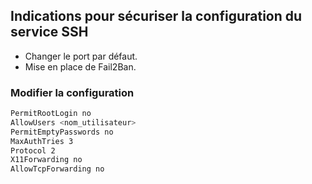 ## Indications pour sécuriser la configuration du service SSH
* Changer le port par défaut.
* Mise en place de Fail2Ban. 

### Modifier la configuration
```Bash
PermitRootLogin no
AllowUsers <nom_utilisateur>
PermitEmptyPasswords no
MaxAuthTries 3
Protocol 2
X11Forwarding no
AllowTcpForwarding no
```